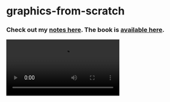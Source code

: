 # graphics-from-scratch

### Check out my [notes here](https://rivr.notion.site/Compute-Graphics-From-Scratch-c57ed2bf08b64fe58acad836857ba27d). The book is [available here](https://gabrielgambetta.com/computer-graphics-from-scratch/).

![Raytraced video](/output.mp4)